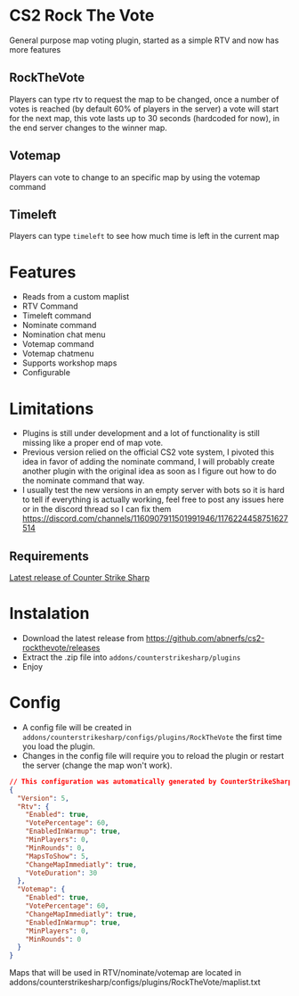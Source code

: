 # CS2 Rock The Vote
General purpose map voting plugin, started as a simple RTV and now has more features

## RockTheVote
Players can type rtv to request the map to be changed, once a number of votes is reached (by default 60% of players in the server) a vote will start for the next map, this vote lasts up to 30 seconds (hardcoded for now), in the end server changes to the winner map.

## Votemap
Players can vote to change to an specific map by using the votemap <mapname> command

## Timeleft
Players can type `timeleft` to see how much time is left in the current map 

# Features
- Reads from a custom maplist
- RTV Command
- Timeleft command
- Nominate command
- Nomination chat menu
- Votemap command
- Votemap chatmenu
- Supports workshop maps
- Configurable 
  

# Limitations
 - Plugins is still under development and a lot of functionality is still missing like a proper end of map vote.
 - Previous version relied on the official CS2 vote system, I pivoted this idea in favor of adding the nominate command, I will probably create another plugin with the original idea as soon as I figure out how to do the nominate command that way.
 - I usually test the new versions in an empty server with bots so it is hard to tell if everything is actually working, feel free to post any issues here or in the discord thread so I can fix them https://discord.com/channels/1160907911501991946/1176224458751627514
  
## Requirements
[Latest release of Counter Strike Sharp](https://github.com/roflmuffin/CounterStrikeSharp)

# Instalation
- Download the latest release from https://github.com/abnerfs/cs2-rockthevote/releases
- Extract the .zip file into `addons/counterstrikesharp/plugins`
- Enjoy

# Config
- A config file will be created in `addons/counterstrikesharp/configs/plugins/RockTheVote` the first time you load the plugin.
- Changes in the config file will require you to reload the plugin or restart the server (change the map won't work).

```json
// This configuration was automatically generated by CounterStrikeSharp for plugin 'RockTheVote', at 2024/02/03 06:02:12
{
  "Version": 5,
  "Rtv": {
    "Enabled": true,
    "VotePercentage": 60,
    "EnabledInWarmup": true,
    "MinPlayers": 0,
    "MinRounds": 0,
    "MapsToShow": 5,
    "ChangeMapImmediatly": true,
    "VoteDuration": 30
  },
  "Votemap": {
    "Enabled": true,
    "VotePercentage": 60,
    "ChangeMapImmediatly": true,
    "EnabledInWarmup": true,
    "MinPlayers": 0,
    "MinRounds": 0
  }
}
```

Maps that will be used in RTV/nominate/votemap are located in addons/counterstrikesharp/configs/plugins/RockTheVote/maplist.txt
